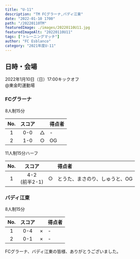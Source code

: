 ```yaml
---
title: "U-11"
description: "TM FCグラーナ,バディ江東"
date: "2022-01-10 1700"
path: "/20220110TM"
featuredImage: ./images/20220110U11.jpg
featuredImageAlt: "20220110U11"
tags: ["トレーニングマッチ"]
author: "FC Esblanco"
category: "2021年度U-11"
---
```


## 日時・会場

2022年1月10日（日）17:00キックオフ   
@東金町運動場

### FCグラーナ

8人制15分   


| No.| スコア |   | 得点者  |
|:--:|:------:|:-:|:--------|
| 1  | 0-0    | △ |- |
| 2  | 1-0    | ○ |OG |

11人制15分ハーフ   

| No.| スコア |   | 得点者  |
|:--:|:------:|:-:|:--------|
| 1  | 4-2<br/>(前半2-1)    | ○ |とうた、まさのり、しゅうと、OG |

### バディ江東

8人制15分   


| No.| スコア |   | 得点者  |
|:--:|:------:|:-:|:--------|
| 1  | 0-4    | × |- |
| 2  | 0-1    | × |- |


FCグラーナ、バディ江東の皆様、ありがとうございました。
